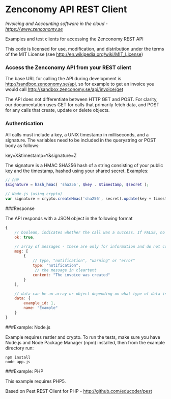 Zenconomy API REST Client
=========================

_Invoicing and Accounting software in the cloud - https://www.zenconomy.se_

Examples and test clients for accessing the Zenconomy REST API


This code is licensed for use, modification, and distribution
under the terms of the MIT License (see http://en.wikipedia.org/wiki/MIT_License)


### Access the Zenconomy API from your REST client

The base URL for calling the API during development is http://sandbox.zenconomy.se/api, so for example to get an invoice you would call http://sandbox.zenconomy.se/api/invoice/get

The API does not differentiate between HTTP GET and POST. For clarity, our documentation uses GET for calls that primarily fetch data, and POST for any calls that create, update or delete objects.

### Authentication

All calls must include a key, a UNIX timestamp in milliseconds, and a signature. The variables need to be included in the querystring or POST body as follows:

key=X&timestamp=Y&signature=Z

The signature is a HMAC SHA256 hash of a string consisting of your public key and the timestamp, hashed using your shared secret. Examples:

```PHP
// PHP
$signature = hash_hmac( 'sha256', $key . $timestamp, $secret );
```

```javascript
// Node.js (using crypto)
var signature = crypto.createHmac('sha256', secret).update(key + timestamp).digest('hex');
```

###Response

The API responds with a JSON object in the following format

```javascript
{
	// boolean, indicates whether the call was a success. If FALSE, no data will persist
	ok: true,

	// array of messages - these are only for information and do not contain data
	msg: [
		{
			// type, "notification", "warning" or "error"
			type: "notification",
			 // the message in cleartext
			content: "The invoice was created"
		}
	],

	// data can be an array or object depending on what type of data is being returned
	data: {
		example_id: 1,
		name: "Example"
	}
}
```

###Example: Node.js

Example requires restler and crypto. To run the tests, make sure you have Node.js and Node Package Manager (npm) installed, then from the example directory run:

```
npm install
node app.js
```

###Example: PHP

This example requires PHP5.

Based on Pest REST Client for PHP - http://github.com/educoder/pest
